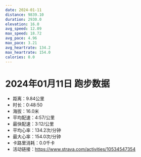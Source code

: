 ```yaml
---
date: 2024-01-11
distance: 9839.10
duration: 2930.0
elevation: 16.0
avg_speed: 12.09
max_speed: 18.72
avg_pace: 4.96
max_pace: 3.21
avg_heartrate: 134.2
max_heartrate: 154.0
calories: 0.0
---
```


# 2024年01月11日 跑步数据

- 距离：9.84公里
- 时长：0:48:50
- 海拔：16.0米
- 平均配速：4:57/公里
- 最快配速：3:12/公里
- 平均心率：134.2次/分钟
- 最大心率：154.0次/分钟
- 卡路里消耗：0.0千卡
- 活动链接：https://www.strava.com/activities/10534547354
